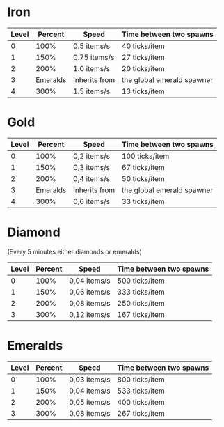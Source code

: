 # Iron
| Level | Percent  | Speed         | Time between two spawns    |
|-------|----------|---------------|----------------------------|
| 0     | 100%     | 0.5 items/s   | 40 ticks/item              |
| 1     | 150%     | 0.75 items/s  | 27 ticks/item              |
| 2     | 200%     | 1.0 items/s   | 20 ticks/item              |
| 3     | Emeralds | Inherits from | the global emerald spawner |
| 4     | 300%     | 1.5 items/s   | 13 ticks/item              |

# Gold
| Level | Percent  | Speed         | Time between two spawns    |
|-------|----------|---------------|----------------------------|
| 0     | 100%     | 0,2 items/s   | 100 ticks/item             |
| 1     | 150%     | 0,3 items/s   | 67 ticks/item              |
| 2     | 200%     | 0,4 items/s   | 50 ticks/item              |
| 3     | Emeralds | Inherits from | the global emerald spawner |
| 4     | 300%     | 0,6 items/s   | 33 ticks/item              |

# Diamond
(Every 5 minutes either diamonds or emeralds)

| Level | Percent | Speed        | Time between two spawns |
|-------|---------|--------------|-------------------------|
| 0     | 100%    | 0,04 items/s | 500 ticks/item          |
| 1     | 150%    | 0,06 items/s | 333 ticks/item          |
| 2     | 200%    | 0,08 items/s | 250 ticks/item          |
| 3     | 300%    | 0,12 items/s | 167 ticks/item          |

# Emeralds
| Level | Percent | Speed        | Time between two spawns |
|-------|---------|--------------|-------------------------|
| 0     | 100%    | 0,03 items/s | 800 ticks/item          |
| 1     | 150%    | 0,04 items/s | 533 ticks/item          |
| 2     | 200%    | 0,05 items/s | 400 ticks/item          |
| 3     | 300%    | 0,08 items/s | 267 ticks/item          |
